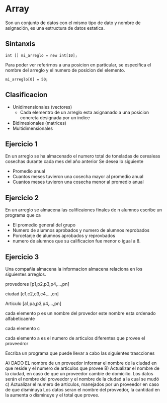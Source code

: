 # Array
Son un conjunto de datos con el mismo tipo de dato y nombre de asignación, 
es una estructura de datos estatica.

## Sintanxis
```
int [] mi_arreglo = new int[10];
```

Para poder ver referirnos a una posicion en particular, se especifica el nombre del 
arreglo y el numero de posicion del elemento.

```
mi_arreglo[0] = 50;
```

## Clasificacion

- Unidimensionales (vectores)
  - Cada elementro de un arreglo esta asignanado a una posicion concreta 
  designada por un indice
- Bidimesionales (matrices)
- Multidimensionales

## Ejercicio 1

En un arreglo se ha almacenado el numero total de toneladas de cerealeas cosechas durante cada mes del año anterior
Se desea lo siguiente
- Promedio anual  
- Cuantos meses tuvieron una cosecha mayor al promedio anual
-  Cuantos meses tuvieron una cosecha menor al promedio anual

## Ejercicio 2
En un arreglo se almacena las calificaiones finales de n alumnos escribe un programa que ca

- El promedio general del grupo
- Numero de alumnos aprobados y numero de alumnos reprobados
- Porcetanje de alumnos aprobados y reprovbados
- numero de alumnos que su calificacion fue menor o igual a 8.


## Ejercicio 3

Una compañia almacena la informacion almacena relaciona en los siguientes arreglos.

provedores
[p1,p2,p3,p4,...,pn]

ciudad
[c1,c2,c3,c4,...,cn]

Articulo
[a1,pa,p3,p4,...,pn]

cada elemento p es un nombre del provedor este nombre esta ordenado alfabeticaente

cada elemento c 

cada elemento a es el numero de articulos diferentes que provee el proveedror

Escriba un programa que puede llevar a cabo las siguientes trascciones

A) DADO EL nombre de un proveedor informar el nombre de la ciudad en que reside y el numero de articulos que provee
B) Actualizar el nombre de la ciudad, en caso de que un proveedor
cambie de domicilio. Los datos serán el nombre del proveedor y el
nombre de la ciudad a la cual se mudó
c) Actualizar el numero de articulos, manejados por un proveedor en caso de que disminuya
Los datos seran el nombre del provvedor, la cantidad en la aumenta o disminuye y el total que provee. 

